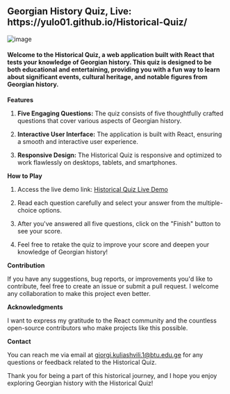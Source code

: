 <h2>Georgian History Quiz, Live: https://yulo01.github.io/Historical-Quiz/</h2>

![image](https://github.com/yulo01/Historical-Quiz/assets/93291077/66d5ad79-593d-482d-916b-8d7ae07b1d31)

<h4> Welcome to the Historical Quiz, a web application built with React that tests your knowledge of Georgian history. This quiz is designed to be both educational and entertaining, providing you with a fun way to learn about significant events, cultural heritage, and notable figures from Georgian history. </h4>



**Features**

1. **Five Engaging Questions:** The quiz consists of five thoughtfully crafted questions that cover various aspects of Georgian history.

2. **Interactive User Interface:** The application is built with React, ensuring a smooth and interactive user experience.

3. **Responsive Design:** The Historical Quiz is responsive and optimized to work flawlessly on desktops, tablets, and smartphones.

**How to Play**

1. Access the live demo link: [Historical Quiz Live Demo](https://yulo01.github.io/Historical-Quiz/)

2. Read each question carefully and select your answer from the multiple-choice options.

3. After you've answered all five questions, click on the "Finish" button to see your score.

4. Feel free to retake the quiz to improve your score and deepen your knowledge of Georgian history!


**Contribution**

If you have any suggestions, bug reports, or improvements you'd like to contribute, feel free to create an issue or submit a pull request. I welcome any collaboration to make this project even better.

**Acknowledgments**

I want to express my gratitude to the React community and the countless open-source contributors who make projects like this possible.

**Contact**

You can reach me via email at [giorgi.kuliashvili.1@btu.edu.ge](mailto:giorgi.kuliashvili.1@btu.edu.ge) for any questions or feedback related to the Historical Quiz.

Thank you for being a part of this historical journey, and I hope you enjoy exploring Georgian history with the Historical Quiz!
